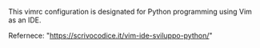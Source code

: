 This vimrc configuration is designated for Python programming using Vim as an IDE.

Refernece: "https://scrivocodice.it/vim-ide-sviluppo-python/" 
